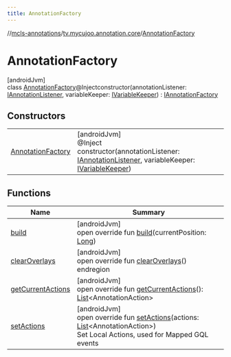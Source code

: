 ```yaml
---
title: AnnotationFactory
---
```

//[mcls-annotations](../../../index.html)/[tv.mycujoo.annotation.core](../index.html)/[AnnotationFactory](index.html)



# AnnotationFactory



[androidJvm]\
class [AnnotationFactory](index.html)@Injectconstructor(annotationListener: [IAnnotationListener](../-i-annotation-listener/index.html), variableKeeper: [IVariableKeeper](../../tv.mycujoo.annotation.manager/-i-variable-keeper/index.html)) : [IAnnotationFactory](../-i-annotation-factory/index.html)



## Constructors


| | |
|---|---|
| [AnnotationFactory](-annotation-factory.html) | [androidJvm]<br>@Inject<br>constructor(annotationListener: [IAnnotationListener](../-i-annotation-listener/index.html), variableKeeper: [IVariableKeeper](../../tv.mycujoo.annotation.manager/-i-variable-keeper/index.html)) |


## Functions


| Name | Summary |
|---|---|
| [build](build.html) | [androidJvm]<br>open override fun [build](build.html)(currentPosition: [Long](https://kotlinlang.org/api/latest/jvm/stdlib/kotlin/-long/index.html)) |
| [clearOverlays](clear-overlays.html) | [androidJvm]<br>open override fun [clearOverlays](clear-overlays.html)()<br>endregion |
| [getCurrentActions](get-current-actions.html) | [androidJvm]<br>open override fun [getCurrentActions](get-current-actions.html)(): [List](https://kotlinlang.org/api/latest/jvm/stdlib/kotlin.collections/-list/index.html)&lt;AnnotationAction&gt; |
| [setActions](set-actions.html) | [androidJvm]<br>open override fun [setActions](set-actions.html)(actions: [List](https://kotlinlang.org/api/latest/jvm/stdlib/kotlin.collections/-list/index.html)&lt;AnnotationAction&gt;)<br>Set Local Actions, used for Mapped GQL events |

